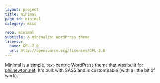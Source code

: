 ```yaml
---
layout: project
title: minimal
page_id: minimal
category: misc

repo: minimal
subtitle: A minimalist WordPress theme
license: 
  name: GPL-2.0
  url: http://opensource.org/licenses/GPL-2.0
---
```


Minimal is a simple, text-centric WordPress theme that was built for
[philnewton.net](http://www.philnewton.net/). It's built with SASS and is
customisable (with a little bit of work).
